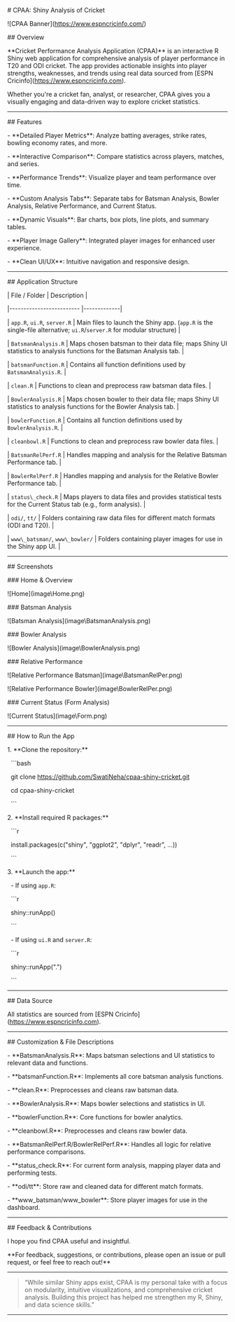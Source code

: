 \# CPAA: Shiny Analysis of Cricket



!\[CPAA Banner](https://www.espncricinfo.com/)



\## Overview



\*\*Cricket Performance Analysis Application (CPAA)\*\* is an interactive R Shiny web application for comprehensive analysis of player performance in T20 and ODI cricket. The app provides actionable insights into player strengths, weaknesses, and trends using real data sourced from \[ESPN Cricinfo](https://www.espncricinfo.com).



Whether you're a cricket fan, analyst, or researcher, CPAA gives you a visually engaging and data-driven way to explore cricket statistics.



---



\## Features



\- \*\*Detailed Player Metrics\*\*: Analyze batting averages, strike rates, bowling economy rates, and more.

\- \*\*Interactive Comparison\*\*: Compare statistics across players, matches, and series.

\- \*\*Performance Trends\*\*: Visualize player and team performance over time.

\- \*\*Custom Analysis Tabs\*\*: Separate tabs for Batsman Analysis, Bowler Analysis, Relative Performance, and Current Status.

\- \*\*Dynamic Visuals\*\*: Bar charts, box plots, line plots, and summary tables.

\- \*\*Player Image Gallery\*\*: Integrated player images for enhanced user experience.

\- \*\*Clean UI/UX\*\*: Intuitive navigation and responsive design.



---



\## Application Structure



| File / Folder            | Description |

|------------------------- |-------------|

| `app.R`, `ui.R`, `server.R` | Main files to launch the Shiny app. (`app.R` is the single-file alternative; `ui.R`/`server.R` for modular structure) |

| `BatsmanAnalysis.R`      | Maps chosen batsman to their data file; maps Shiny UI statistics to analysis functions for the Batsman Analysis tab. |

| `batsmanFunction.R`      | Contains all function definitions used by `BatsmanAnalysis.R`. |

| `clean.R`                | Functions to clean and preprocess raw batsman data files. |

| `BowlerAnalysis.R`       | Maps chosen bowler to their data file; maps Shiny UI statistics to analysis functions for the Bowler Analysis tab. |

| `bowlerFunction.R`       | Contains all function definitions used by `BowlerAnalysis.R`. |

| `cleanbowl.R`            | Functions to clean and preprocess raw bowler data files. |

| `BatsmanRelPerf.R`       | Handles mapping and analysis for the Relative Batsman Performance tab. |

| `BowlerRelPerf.R`        | Handles mapping and analysis for the Relative Bowler Performance tab. |

| `status\_check.R`         | Maps players to data files and provides statistical tests for the Current Status tab (e.g., form analysis). |

| `odi/`, `tt/`            | Folders containing raw data files for different match formats (ODI and T20). |

| `www\_batsman/`, `www\_bowler/` | Folders containing player images for use in the Shiny app UI. |



---



\## Screenshots



\### Home \& Overview

!\[Home](image\\Home.png)



\### Batsman Analysis

!\[Batsman Analysis](image\\BatsmanAnalysis.png)



\### Bowler Analysis

!\[Bowler Analysis](image\\BowlerAnalysis.png)



\### Relative Performance

!\[Relative Performance Batsman](image\\BatsmanRelPer.png)

!\[Relative Performance Bowler](image\\BowlerRelPer.png)



\### Current Status (Form Analysis)

!\[Current Status](image\\Form.png)



---



\## How to Run the App



1\. \*\*Clone the repository:\*\*

&nbsp;   ```bash

&nbsp;   git clone https://github.com/SwatiNeha/cpaa-shiny-cricket.git

&nbsp;   cd cpaa-shiny-cricket

&nbsp;   ```



2\. \*\*Install required R packages:\*\*

&nbsp;   ```r

&nbsp;   install.packages(c("shiny", "ggplot2", "dplyr", "readr", ...))

&nbsp;   ```



3\. \*\*Launch the app:\*\*

&nbsp;   - If using `app.R`:

&nbsp;       ```r

&nbsp;       shiny::runApp()

&nbsp;       ```

&nbsp;   - If using `ui.R` and `server.R`:

&nbsp;       ```r

&nbsp;       shiny::runApp(".")

&nbsp;       ```



---



\## Data Source



All statistics are sourced from \[ESPN Cricinfo](https://www.espncricinfo.com).



---



\## Customization \& File Descriptions



\- \*\*BatsmanAnalysis.R\*\*: Maps batsman selections and UI statistics to relevant data and functions.

\- \*\*batsmanFunction.R\*\*: Implements all core batsman analysis functions.

\- \*\*clean.R\*\*: Preprocesses and cleans raw batsman data.

\- \*\*BowlerAnalysis.R\*\*: Maps bowler selections and statistics in UI.

\- \*\*bowlerFunction.R\*\*: Core functions for bowler analytics.

\- \*\*cleanbowl.R\*\*: Preprocesses and cleans raw bowler data.

\- \*\*BatsmanRelPerf.R/BowlerRelPerf.R\*\*: Handles all logic for relative performance comparisons.

\- \*\*status\_check.R\*\*: For current form analysis, mapping player data and performing tests.

\- \*\*odi/tt\*\*: Store raw and cleaned data for different match formats.

\- \*\*www\_batsman/www\_bowler\*\*: Store player images for use in the dashboard.



---



\## Feedback \& Contributions



I hope you find CPAA useful and insightful.  

\*\*For feedback, suggestions, or contributions, please open an issue or pull request, or feel free to reach out!\*\*



---



> “While similar Shiny apps exist, CPAA is my personal take with a focus on modularity, intuitive visualizations, and comprehensive cricket analysis. Building this project has helped me strengthen my R, Shiny, and data science skills.”



---





